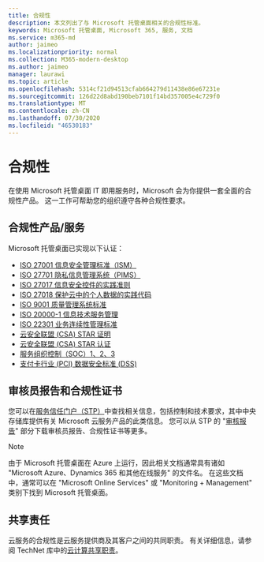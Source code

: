 ```yaml
---
title: 合规性
description: 本文列出了与 Microsoft 托管桌面相关的合规性标准。
keywords: Microsoft 托管桌面, Microsoft 365, 服务, 文档
ms.service: m365-md
author: jaimeo
ms.localizationpriority: normal
ms.collection: M365-modern-desktop
ms.author: jaimeo
manager: laurawi
ms.topic: article
ms.openlocfilehash: 5314cf21d94513cfab664279d11438e86e67231e
ms.sourcegitcommit: 126d22d8abd190beb7101f14bd357005e4c729f0
ms.translationtype: MT
ms.contentlocale: zh-CN
ms.lasthandoff: 07/30/2020
ms.locfileid: "46530183"
---
```

# <a name="compliance"></a>合规性

在使用 Microsoft 托管桌面 IT 即用服务时，Microsoft 会为你提供一套全面的合规性产品。 这一工作可帮助您的组织遵守各种合规性要求。

## <a name="compliance-offerings"></a>合规性产品/服务

Microsoft 托管桌面已实现以下认证：

- [ISO 27001 信息安全管理标准（ISM）](../../compliance/offering-ISO-27001.md)
- [ISO 27701 隐私信息管理系统（PIMS）](../../compliance/offering-iso-27701.md)
- [ISO 27017 信息安全控件的实践准则](../../compliance/offering-ISO-27017.md)
- [ISO 27018 保护云中的个人数据的实践代码](../../compliance/offering-ISO-27018.md)
- [ISO 9001 质量管理系统标准](../../compliance/offering-ISO-9001.md)
- [ISO 20000-1 信息技术服务管理](../../compliance/offering-ISO-20000-1-2011.md)
- [ISO 22301 业务连续性管理标准](../../compliance/offering-ISO-22301.md)
- [云安全联盟 (CSA) STAR 证明](../../compliance/offering-CSA-STAR-Attestation.md)
- [云安全联盟 (CSA) STAR 认证](../../compliance/offering-CSA-Star-Certification.md)
- [服务组织控制（SOC）1、2、3](../../compliance/offering-SOC.md)
- [支付卡行业 (PCI) 数据安全标准 (DSS)](../../compliance/offering-PCI-DSS.md)

## <a name="auditor-reports-and-compliance-certificates"></a>审核员报告和合规性证书

您可以在[服务信任门户（STP）](https://servicetrust.microsoft.com/)中查找相关信息，包括控制和技术要求，其中中央存储库提供有关 Microsoft 云服务产品的此类信息。 您可以从 STP 的 "[审核报告](https://servicetrust.microsoft.com/ViewPage/MSComplianceGuide)" 部分下载审核员报告、合规性证书等更多。

> [!NOTE]
> 由于 Microsoft 托管桌面在 Azure 上运行，因此相关文档通常具有诸如 "Microsoft Azure、Dynamics 365 和其他在线服务" 的文件名。 在这些文档中，通常可以在 "Microsoft Online Services" 或 "Monitoring + Management" 类别下找到 Microsoft 托管桌面。

## <a name="shared-responsibility"></a>共享责任

云服务的合规性是云服务提供商及其客户之间的共同职责。 有关详细信息，请参阅 TechNet 库中的[云计算共享职责](https://gallery.technet.microsoft.com/Shared-Responsibilities-81d0ff91)。
